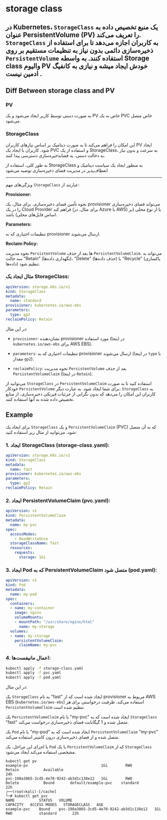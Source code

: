 # storage class


 در Kubernetes، `StorageClass` یک منبع تخصیص داده به عنوان PersistentVolume (PV) را تعریف می‌کند. `StorageClass` به کاربران اجازه می‌دهد تا برای استفاده از ذخیره‌سازی دائمی بدون نیاز به تنظیمات مستقیم بر روی `PersistentVolume` استفاده کنند.
به واسطه Storage class والیوم PV خودش ایجاد میشه و نیازی به کانفیگ ادمین نیست .
---

## Diff Between storage class and PV

### PV 
به صورت دستی توسط کاربر ایجاد می‌شود و یک PV خاص به یک PVC خاص متصل می‌شود.

### StorageClass
    
این امکان را فراهم می‌کند تا به صورت دینامیک بر اساس نیازهای کاربران PV ایجاد شود. کاربران با ایجاد یک PVC و استفاده از یک StorageClass، به سرعت و بدون نیاز به دخالت دستی، به فضایذخیره‌سازی دسترسی پیدا کنند.

به طور کلی، استفاده از StorageClass به منظور ایجاد یک سیاست دینامیک و انعطاف‌پذیر در مدیریت فضای ذخیره‌سازی توصیه می‌شود

---

ویژگی‌های مهم `StorageClass` عبارتند از:

**Provisioner:**

نحوه تأمین فضای ذخیره‌سازی. برای مثال، یک provisioner می‌تواند فضای ذخیره‌سازی را در یک Cloud Provider فراهم کند (برای مثال، در Azure یا AWS) یا از نوع محلی (بر اساس فایل‌های محلی) باشد.

   **Parameters:**
  
تنظیمات اختیاری که به provisioner ارسال می‌شوند.

**Reclaim Policy:**
  
نحوه مدیریت `PersistentVolume` ها بعد از حذف `PersistentVolumeClaim`. می‌تواند به سه حالت "Retain" (نگهداری داده‌ها)، "Delete" (حذف داده‌ها) یا "Recycle" (پاکسازی داده‌ها) تنظیم شود.
    

### مثال ایجاد یک StorageClass:

```yaml
apiVersion: storage.k8s.io/v1
kind: StorageClass
metadata:
  name: standard
provisioner: kubernetes.io/aws-ebs
parameters:
  type: gp2
reclaimPolicy: Retain
```

در این مثال:

- `provisioner`: نشان‌دهنده provisioner مورد استفاده (در اینجا `kubernetes.io/aws-ebs` برای AWS EBS).
  
- `parameters`: تنظیمات اختیاری که به provisioner ارسال می‌شوند (در اینجا `type` با مقدار `gp2`).

- `reclaimPolicy`: نحوه مدیریت `PersistentVolume` بعد از حذف `PersistentVolumeClaim` (در اینجا `Retain`).

می‌توانید از `StorageClass` در `PersistentVolumeClaim` استفاده کنید تا به صورت خودکار `PersistentVolume` برای شما ایجاد شود. به عبارت دیگر، `StorageClass` به کاربران این امکان را می‌دهد که بدون نگرانی از جزئیات فیزیکی ذخیره‌سازی، از منابع تخصیص داده شده به آنها استفاده کنند.


## Example

برای ایجاد یک `StorageClass` و یک `PersistentVolumeClaim` (PVC) که به آن متصل شود، می‌توانید از مثال زیر استفاده کنید:

### 1. ایجاد StorageClass (storage-class.yaml):

```yaml
apiVersion: storage.k8s.io/v1
kind: StorageClass
metadata:
  name: fast
provisioner: kubernetes.io/aws-ebs
parameters:
  type: gp2
reclaimPolicy: Retain
```

### 2. ایجاد PersistentVolumeClaim (pvc.yaml):

```yaml
apiVersion: v1
kind: PersistentVolumeClaim
metadata:
  name: my-pvc
spec:
  accessModes:
    - ReadWriteOnce
  storageClassName: fast
  resources:
    requests:
      storage: 1Gi
```

### 3. ایجاد Pod که به PersistentVolumeClaim متصل شود (pod.yaml):

```yaml
apiVersion: v1
kind: Pod
metadata:
  name: my-pod
spec:
  containers:
  - name: my-container
    image: nginx
    volumeMounts:
    - mountPath: "/usr/share/nginx/html"
      name: my-storage
  volumes:
  - name: my-storage
    persistentVolumeClaim:
      claimName: my-pvc
```

### 4. اعمال مانیفست‌ها:

```bash
kubectl apply -f storage-class.yaml
kubectl apply -f pvc.yaml
kubectl apply -f pod.yaml
```

در این مثال:

یک `StorageClass` به نام "fast" ایجاد شده است که از provisioner مربوط به AWS EBS (`kubernetes.io/aws-ebs`) استفاده می‌کند. ظرفیت درخواستی برای هر `PersistentVolumeClaim` تنظیم شده است.

یک `PersistentVolumeClaim` با نام "my-pvc" ایجاد شده است که به `StorageClass` "fast" متصل شده و 1 گیگابایت فضای ذخیره‌سازی درخواست می‌کند.

یک `Pod` با نام "my-pod" ایجاد شده است که به `PersistentVolumeClaim` "my-pvc" متصل شده و از فضای ذخیره‌سازی درون کانتینر استفاده می‌کند.

با اجرای این مراحل، یک `Pod` با یک `PersistentVolumeClaim` که از `StorageClass` مشخصی استفاده می‌کند ایجاد می‌شود.

```
kubectl get pv
example-pv                                 1Gi        RWO            Retain           Available                                                  24h
pvc-198a3865-3cd5-4e70-9242-ab3d1c138e12   1Gi        RWO            Delete           Bound       default/example-pvc    standard                22h
┌──(root💀kali)-[/cache]
└─# kubectl get pvc
NAME           STATUS   VOLUME                                     CAPACITY   ACCESS MODES   STORAGECLASS   AGE
example-pvc    Bound    pvc-198a3865-3cd5-4e70-9242-ab3d1c138e12   1Gi        RWO            standard       22h
```

